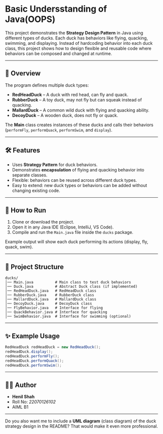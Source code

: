 # Basic Undersstanding of Java(OOPS) 


This project demonstrates the **Strategy Design Pattern** in Java using different types of ducks. Each duck has behaviors like flying, quacking, swimming, and displaying. Instead of hardcoding behavior into each duck class, this project shows how to design flexible and reusable code where behaviors can be composed and changed at runtime.

---

## 📖 Overview

The program defines multiple duck types:

* **RedHeadDuck** – A duck with red head, can fly and quack.
* **RubberDuck** – A toy duck, may not fly but can squeak instead of quacking.
* **MallardDuck** – A common wild duck with flying and quacking ability.
* **DecoyDuck** – A wooden duck, does not fly or quack.

The **Main** class creates instances of these ducks and calls their behaviors (`performFly`, `performQuack`, `performSwim`, and `display`).

---

## 🛠 Features

* Uses **Strategy Pattern** for duck behaviors.
* Demonstrates **encapsulation** of flying and quacking behavior into separate classes.
* Flexible: behaviors can be reused across different duck types.
* Easy to extend: new duck types or behaviors can be added without changing existing code.

---

## 🚀 How to Run

1. Clone or download the project.
2. Open it in any Java IDE (Eclipse, IntelliJ, VS Code).
3. Compile and run the `Main.java` file inside the `ducks` package.

Example output will show each duck performing its actions (display, fly, quack, swim).

---

## 📂 Project Structure

```
ducks/
│── Main.java          # Main class to test duck behaviors
│── Duck.java          # Abstract Duck class (if implemented)
│── RedHeadDuck.java   # RedHeadDuck class
│── RubberDuck.java    # RubberDuck class
│── MallardDuck.java   # MallardDuck class
│── DecoyDuck.java     # DecoyDuck class
│── FlyBehavior.java   # Interface for flying
│── QuackBehavior.java # Interface for quacking
│── SwimBehavior.java  # Interface for swimming (optional)
```

---

## ✨ Example Usage

```java
RedHeadDuck redHeadDuck = new RedHeadDuck();
redHeadDuck.display();
redHeadDuck.performFly();
redHeadDuck.performQuack();
redHeadDuck.performSwim();
```

---

## 👨‍💻 Author

* **Henil Shah**
* Roll No: *22070126102*
* AIML B1

---

Do you also want me to include a **UML diagram** (class diagram) of the duck strategy design in the README? That would make it even more professional.
